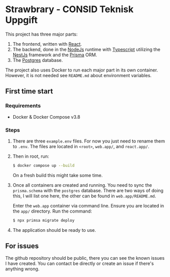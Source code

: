 # Strawbrary - CONSID Teknisk Uppgift
This project has three major parts:

1. The frontend, written with [React](https://reactjs.org/).
2. The backend, done in the [NodeJs](https://nodejs.org/en/) runtime with [Typescript](https://www.typescriptlang.org/) utilizing the [NestJs](https://nestjs.com/) framework and the [Prisma](https://www.prisma.io/) ORM.   
3. The [Postgres](https://www.postgresql.org/) database.

The project also uses Docker to run each major part in its own container. However, it is not needed see `README.md` about environment variables.

## First time start
### Requirements
* Docker & Docker Compose v3.8

### Steps
1.  There are three `example.env` files. For now you just need to rename them to `.env`. The files are located in `<root>`, `web.app/`, and `react.app/`.

2.  Then in root, run:
    ```bash
    $ docker compose up --build
    ```
    On a fresh build this might take some time.

3.  Once all containers are created and running. You need to sync the `prisma.schema` with the `postgres` database. There are two ways of doing this, I will list one here, the other can be found in `web.app/README.md`.

    Enter the `web.app` container via command line.
    Ensure you are located in the `app/` directory.
    Run the command:
    ```bash
    $ npx primsa migrate deploy
    ```

4. The application should be ready to use.

## For issues
The github repository should be public, there you can see the known issues I have created. You can contact be directly or create an issue if there's anything wrong.
